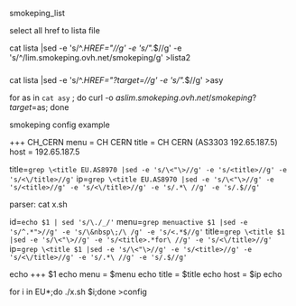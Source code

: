 smokeping_list

select all href to lista file

cat lista |sed -e 's/^.*HREF="//g' -e 's/".*$//g' -e \
's/^/lim.smokeping.ovh.net\/smokeping/g' >lista2


###
 cat lista |sed -e 's/^.*HREF="\?target=//g' -e 's/".*$//g' >asy

  for as in `cat asy` ; do curl -o $as lim.smokeping.ovh.net/smokeping?target=$as; done

  smokeping config example
  
+++ CH_CERN
menu = CH CERN
title = CH CERN (AS3303 192.65.187.5)
host =  192.65.187.5

title=`grep \<title EU.AS8970 |sed -e 's/\<"\>//g' -e 's/<title>//g' -e 's/<\/title>//g'`
 ip=`grep \<title EU.AS8970 |sed -e 's/\<"\>//g' -e 's/<title>//g' -e 's/<\/title>//g' -e 's/.*\ //g' -e 's/.$//g'`

parser:
 cat x.sh

id=`echo $1 | sed 's/\./_/'`
menu=`grep menuactive $1 |sed -e 's/^.*">//g' -e 's/\&nbsp\;/\ /g' -e 's/<.*$//g'`
title=`grep \<title $1 |sed -e 's/\<"\>//g' -e 's/<title>.*for\ //g' -e 's/<\/title>//g'`
 ip=`grep \<title $1 |sed -e 's/\<"\>//g' -e 's/<title>//g' -e 's/<\/title>//g' -e 's/.*\ //g' -e 's/.$//g'`

echo +++ $1
echo menu = $menu
echo title = $title
echo host = $ip
echo


 
 
  for i in EU*;do ./x.sh $i;done >config

  

